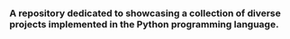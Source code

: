 ### A repository dedicated to showcasing a collection of diverse projects implemented in the Python programming language.